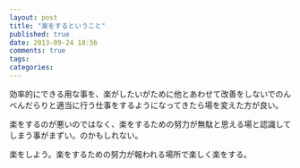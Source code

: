 ```yaml
---
layout: post
title: "楽をするということ"
published: true
date: 2013-09-24 18:56
comments: true
tags: 
categories: 
---
```


効率的にできる用な事を、楽がしたいがために他とあわせて改善をしないでのんべんだらりと適当に行う仕事をするようになってきたら場を変えた方が良い。

楽をするのが悪いのではなく、楽をするための努力が無駄と思える場と認識してしまう事がまずい。のかもしれない。

楽をしよう。楽をするための努力が報われる場所で楽しく楽をする。

